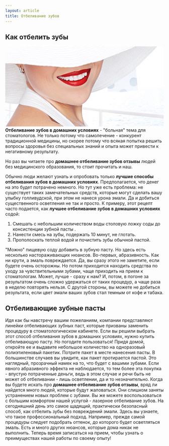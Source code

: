 ```yaml
---
layout: article
title: Отбеливание зубов
---
```

## Как отбелить зубы

<span class="image left">![лазерное отбеливание](/images/white-zoom.jpg)</span>
**Отбеливание зубов в домашних условиях** - "больная" тема для стоматологов. Не только потому что самолечение - конкурент традиционной медицины, но скорее потому что всякая попытка решить вопросы здоровья без специальных знаний и опыта может привести к негативному результату.  

Но раз вы читаете про **домашнее отбеливание зубов отзывы** людей без медицинского образования, то стоит прочитать и наш.  

Обычно люди желают узнать и опробовать только **лучшие способы отбеливания зубов в домашних условиях**. Предполагается, что денег на это будет потрачено немного. Но тут уже есть проблема: не существует таких замечательных средств, которые могут сделать вашу улыбку голливудской, при этом не нанеся урона эмали. Да и добиться существенного осветления не так и просто. К примеру, этот рецепт часто подается, как **лучшее отбеливание зубов в домашних условиях** содой:

1.  Смешать с небольшим количеством воды столовую ложку соды до консистенции зубной пасты .
2.  Нанести смесь на зубы, подержать 10 минут, не глотать.
3.  Прополоскать теплой водой и почистить зубы обычной пастой.

"Можно" пищевую соду добавить в зубную пасту. Но здесь есть несколько настораживающих нюансов. Во-первых, абразивность. Как ни крути, а эмаль повреждается. Да, вы сразу этого не заметите, если будете очень осторожны. Но потом приходится находить средства по уходу за чувствительными зубами, чаще приходить на прием к стоматологам. Может, лучше - сразу к нам? И, потом, в погоне за результатом очень сложно удержаться от таких процедур, а чаще раза в неделю повторять нельзя. С другой стороны, вы можете не добиться результата, если цвет эмали ваших зубов стал темным от кофе и табака.

## Отбеливающие зубные пасты

Идя как бы навстречу вашим пожеланиям, компании представляют линейки отбеливающих зубных паст, которые призваны заменить процедуру в стоматологическом кабинете. Если вы решили выбрать этот способ отбеливания зубов в домашних условиях, нужно купить отбеливающую пасту. Но погодите пользоваться! Придя домой, откройте ее и выдавите небольшое количество на одноразовый полиэтиленовый пакетик. Потрите пакет в месте нанесения пасты. В большинстве случаев вы увидите, как пакет протирается пастой. Это наглядный, прозрачный намек на то, что будет с вашими зубами. Если явного абразивного эффекта не наблюдается, то тем более эта покупка - впустую потраченные деньги, ведь в этом случае и речи быть не может об отбеливании - лишь осветлении, да и то незначительно. Когда вы будете искать про **домашнее отбеливание зубов отзывы**, вряд ли найдется много людей, которые будут жаловаться. Они слишком заняты устранением новых проблем с зубами. Вы же можете воспользоваться с большим комфортом нашей услугой - лазерное отбеливание зубов. На сегодняшний день это самое щадящий, практически безопасный способ, как отбелить зубы без повреждений эмали. Здесь вы узнаете, что такое профессиональный подход. Например, прежде самой процедуры следует подобрать оттенок, до которого будет осветляться эмаль. Есть и много других нюансов, которые дома никак не выполнить. Теперь время записаться на прием, чтобы узнать о преимуществах нашей работы по своему опыту!